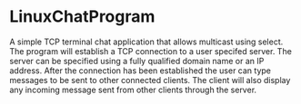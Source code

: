 # LinuxChatProgram

A simple TCP terminal chat application that allows multicast using select.
The program will establish a TCP connection to a user specifed server.
The server can be specified using a fully qualified domain name or an IP address.
After the connection has been established the user can type messages to be sent to other connected clients.
The client will also display any incoming message sent from other clients through the server.

